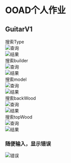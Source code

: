 # OOAD个人作业 
## GuitarV1    
搜索Type  
![查询](images/guitarV1C1.png)   
![结果](images/guitarV1G1.png)   
 搜索builder  
![查询](images/guitarV1C2.png)    
![结果](images/guitarV1G2.png)   
搜索model  
![查询](images/guitarV1C3.png)   
![结果](images/guitarV1G3.png)   
搜索backWood  
![查询](images/guitarV1C4.png)  
![结果](images/guitarV1G4.png)  
搜索topWood  
![查询](images/guitarV1C5.png)    
![结果](images/guitarV1G5.png)    
### 随便输入，显示错误  
![错误](images/sbs.png)
 
 

 
 
 
  
  
  
   






